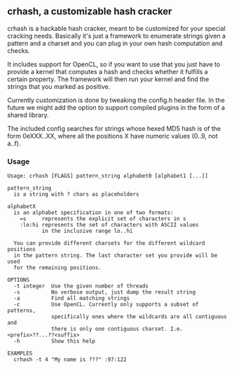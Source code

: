 ## crhash, a customizable hash cracker

crhash is a hackable hash cracker, meant to be customized for your special
cracking needs. Basically it's just a framework to enumerate strings given
a pattern and a charset and you can plug in your own hash computation and
checks.

It includes support for OpenCL, so if you want to use that you just have to
provide a kernel that computes a hash and checks whether it fulfills a certain
property. The framework will then run your kernel and find the strings that you
marked as positive.

Currently customization is done by tweaking the config.h header file. In the
future we might add the option to support compiled plugins in the form of
a shared library.

The included config searches for strings whose hexed MD5 hash is of the form
0eXXX..XX, where all the positions X have numeric values (0..9, not a..f).

### Usage

    Usage: crhash [FLAGS] pattern_string alphabet0 [alphabet1 [...]]

    pattern_string
      is a string with ? chars as placeholders

    alphabetX
      is an alphabet specification in one of two formats:
        =s     represents the explicit set of characters in s
        :lo:hi represents the set of characters with ASCII values
               in the inclusive range lo..hi

      You can provide different charsets for the different wildcard positions
      in the pattern string. The last character set you provide will be used
      for the remaining positions.

    OPTIONS
      -t integer  Use the given number of threads
      -s          No verbose output, just dump the result string
      -a          Find all matching strings
      -c          Use OpenCL. Currently only supports a subset of patterns,
                  specifically ones where the wildcards are all contiguous and
                  there is only one contiguous charset. I.e. <prefix>??...??<suffix>
      -h          Show this help

    EXAMPLES
      crhash -t 4 "My name is ???" :97:122

